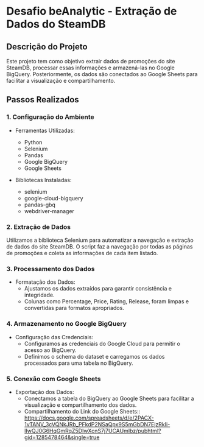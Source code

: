 # Desafio beAnalytic - Extração de Dados do SteamDB

## Descrição do Projeto

Este projeto tem como objetivo extrair dados de promoções do site SteamDB, processar essas informações e armazená-las no Google BigQuery. Posteriormente, os dados são conectados ao Google Sheets para facilitar a visualização e compartilhamento.

## Passos Realizados

### 1. Configuração do Ambiente

- Ferramentas Utilizadas:
  - Python
  - Selenium
  - Pandas
  - Google BigQuery
  - Google Sheets
 
- Bibliotecas Instaladas:
  - selenium
  - google-cloud-bigquery
  - pandas-gbq
  - webdriver-manager
    
### 2. Extração de Dados

Utilizamos a biblioteca Selenium para automatizar a navegação e extração de dados do site SteamDB. O script faz a navegação por todas as páginas de promoções e coleta as informações de cada item listado.

### 3. Processamento dos Dados
- Formatação dos Dados:
  - Ajustamos os dados extraídos para garantir consistência e integridade.
  - Colunas como Percentage, Price, Rating, Release, foram limpas e convertidas para formatos apropriados.
    
### 4. Armazenamento no Google BigQuery

- Configuração das Credenciais:
  - Configuramos as credenciais do Google Cloud para permitir o acesso ao BigQuery.
  - Definimos o schema do dataset e carregamos os dados processados para uma tabela no BigQuery.
 
### 5. Conexão com Google Sheets
- Exportação dos Dados:
  - Conectamos a tabela do BigQuery ao Google Sheets para facilitar a visualização e compartilhamento dos dados.
  - Compartilhamento do Link do Google Sheets:: https://docs.google.com/spreadsheets/d/e/2PACX-1vTANV_3cVQNkJRb_PFkdP2NSaQpx9S5mGbDN7EjzRkIi-lIwQJ0G6HqGmRqZ5DIwXcnS7j7UCAUmIbz/pubhtml?gid=1285478464&single=true
